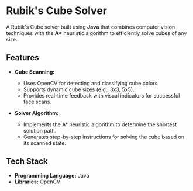 # Rubik's Cube Solver  

A Rubik's Cube solver built using **Java** that combines computer vision techniques with the **A\*** heuristic algorithm to efficiently solve cubes of any size.  

## Features  

- **Cube Scanning:**  
  - Uses OpenCV for detecting and classifying cube colors.  
  - Supports dynamic cube sizes (e.g., 3x3, 5x5).  
  - Provides real-time feedback with visual indicators for successful face scans.  

- **Solver Algorithm:**  
  - Implements the A\* heuristic algorithm to determine the shortest solution path.  
  - Generates step-by-step instructions for solving the cube based on its scanned state.  

## Tech Stack  

- **Programming Language:** Java  
- **Libraries:** OpenCV  
